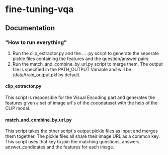 # fine-tuning-vqa


## Documentation

### "How to run everything"

1. Run the clip_extractor.py and the ... .py script to generate the seperate pickle files containing the features and the question/answer pairs.
2. Run the match_and_combine_by_url.py script to merge them. The output file is specified in the PATH_OUTPUT Variable and will be /data/train_output.pkl by default.

#### clip_extractor.py
This script is responsible for the Visual Encoding part and generates the features given a set of image url's of the cocodataset with the help of the CLIP model.

#### match_and_combine_by_url.py

This script takes the other script's output pickle files as input and merges them together.
The pickle files all share their image URL as a common key. This script uses that key to join the matching questions, answers, answer_candidates and the features for each image.
